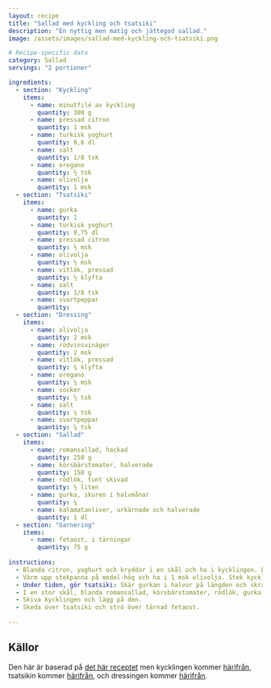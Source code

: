 ```yaml
---
layout: recipe
title: "Sallad med kyckling och tsatsiki"
description: "En nyttig men matig och jättegod sallad."
image: /assets/images/sallad-med-kyckling-och-tsatsiki.png

# Recipe-specific data
category: Sallad
servings: "2 portioner"

ingredients:
  - section: "Kyckling"
    items:
      - name: minutfilé av kyckling
        quantity: 300 g
      - name: pressad citron
        quantity: 1 msk
      - name: turkisk yoghurt
        quantity: 0,6 dl
      - name: salt
        quantity: 1/8 tsk
      - name: oregano
        quantity: ½ tsk
      - name: olivolja
        quantity: 1 msk
  - section: "Tsatsiki"
    items:
      - name: gurka
        quantity: 1
      - name: turkisk yoghurt
        quantity: 0,75 dl
      - name: pressad citron
        quantity: ½ msk
      - name: olivolja
        quantity: ½ msk
      - name: vitlök, pressad
        quantity: ½ klyfta
      - name: salt
        quantity: 1/8 tsk
      - name: svartpeppar
        quantity:
  - section: "Dressing"
    items:
      - name: olivolja
        quantity: 2 msk
      - name: rödvinsvinäger
        quantity: 2 msk
      - name: vitlök, pressad
        quantity: ¼ klyfta
      - name: oregano
        quantity: ¼ msk
      - name: socker
        quantity: ½ tsk
      - name: salt
        quantity: ¼ tsk
      - name: svartpeppar
        quantity: ¼ tsk
  - section: "Sallad"
    items:
      - name: romansallad, hackad
        quantity: 250 g
      - name: körsbärstomater, halverade
        quantity: 150 g
      - name: rödlök, tunt skivad
        quantity: ½ liten
      - name: gurka, skuren i halvmånar
        quantity: ¼
      - name: kalamataoliver, urkärnade och halverade
        quantity: 1 dl
  - section: "Garnering"
    items:
      - name: fetaost, i tärningar
        quantity: 75 g
        
instructions:
  - Blanda citron, yoghurt och kryddor i en skål och ha i kycklingen. Blanda runt och låt marinera i 30 minuter i eller över natten i kylskåp.
  - Värm upp stekpanna på medel-hög och ha i 1 msk olivolja. Stek kycklingen ca 5 minuter på första sidan, vänd och stek några minuter på andra sidan eller tills genomlagad (72°). Flytta till en tallrik.
  - Under tiden, gör tsatsiki: Skär gurkan i halvor på längden och skrapa ur fröna med en tesked. Grovriv gurkan på hushållspapper och pressa ur överflödig vätska. Flytta till en skål. Blanda gurkan med övriga tzatziki-ingredienser. Ställ åt sidan.
  - I en stor skål, blanda romansallad, körsbärstomater, rödlök, gurka och oliver. Ha i dressingen och blanda runt. Lägg upp på 2 tallrikar.
  - Skiva kycklingen och lägg på den.
  - Skeda över tsatsiki och strö över tärnad fetaost.
  
---
```


## Källor

Den här är baserad på [det här receptet](https://www.jocooks.com/recipes/tzatziki-chicken-salad/) 
men kycklingen kommer [härifrån](https://www.foodiecrush.com/easy-chicken-gyros-with-tzatziki-sauce/), 
tsatsikin kommer [härifrån](https://www.recipetineats.com/greek-chicken-gyros-with-tzatziki/), 
och dressingen kommer [härifrån](https://www.foodiecrush.com/greek-salad-with-avocado/). 